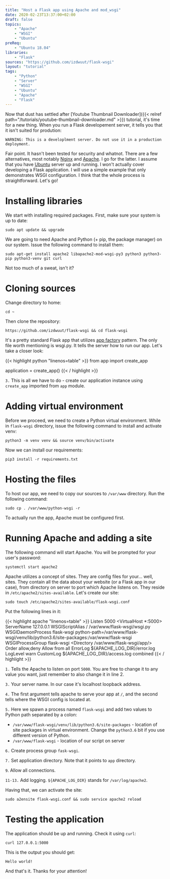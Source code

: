 ```yaml
---
title: "Host a Flask app using Apache and mod_wsgi"
date: 2020-02-23T13:37:00+02:00
draft: false
topics:
    - "Apache"
    - "WSGI"
    - "Ubuntu"
preReq:
    - "Ubuntu 18.04"
libraries:
    - "Flask"
sources: "https://github.com/izdwuut/flask-wsgi"
layout: "tutorial"
tags: 
    - "Python"
    - "Server"
    - "WSGI"
    - "Ubuntu"
    - "Apache"
    - "Flask"
---
```


Now that dust has settled after [Youtube Thumbnail Downloader]({{< relref path="/tutorials/youtube-thumbnail-downloader.md" >}}) tutorial, it's time for a new thing. When you run a Flask developement server, it tells you that it isn't suited for prodution:

```
WARNING: This is a developlment server. Do not use it in a production deployment.
```

Fair point. It hasn't been tested for security and whatnot. There are a few alternatives, most notably [Nginx](https://www.nginx.com/) and [Apache](https://httpd.apache.org/). I go for the latter. I assume that you have [Ubuntu](https://ubuntu.com/) server up and running. I won't actually cover developing a Flask application. I will use a simple example that only demonstrates WSGI configuration. I think that the whole process is straightforward. Let's go!

# Installing libraries

We start with installing required packages. First, make sure your system is up to date:

```
sudo apt update && upgrade
```

We are going to need Apache and Python (+ pip, the package manager) on our system. Issue the following command to install them:

```
sudo apt-get install apache2 libapache2-mod-wsgi-py3 python3 python3-pip python3-venv git curl
```

Not too much of a sweat, isn't it?

# Cloning sources

Change directory to home:

```
cd ~
```

Then clone the repository:

```
https://github.com/izdwuut/flask-wsgi && cd flask-wsgi
```

It's a pretty standard Flask app that utilizes [app factory](https://flask.palletsprojects.com/en/1.1.x/patterns/appfactories/) pattern. The only file worth mentioning is wsgi.py. It tells the server how to run our app. Let's take a closer look:

{{< highlight python "linenos=table" >}}
from app import create_app

application = create_app()
{{< / highlight >}}

`3.` This is all we have to do - create our application instance using `create_app` imported from `app` module.

# Adding virtual environment

Before we proceed, we need to create a Python virtual environment. While in `flask-wsgi` directory, issue the following command to install and activate venv:

```
python3 -m venv venv && source venv/bin/activate
```

Now we can install our requirements:

```
pip3 install -r requirements.txt
```

# Hosting the files

To host our app, we need to copy our sources to `/var/www` directory. Run the following command:

```
sudo cp . /var/www/python-wsgi -r
```

To actually run the app, Apache must be configured first.

# Running Apache and adding a site

The following command will start Apache. You will be prompted for your user's password:

```
systemctl start apache2
```

Apache utilizes a concept of sites. They are config files for your... well, sites. They contain all the data about your website (or a Flask app in our case), from directory on server to port which Apache listens on. They reside in `/etc/apache2/sites-available`. Let's create our site:

```
sudo touch /etc/apache2/sites-available/flask-wsgi.conf
```

Put the following lines in it:

{{< highlight apache "linenos=table" >}}
Listen 5000
<VirtualHost *:5000>
	ServerName 127.0.0.1
	WSGIScriptAlias / /var/www/flask-wsgi/wsgi.py
	WSGIDaemonProcess flask-wsgi python-path=/var/www/flask-wsgi/venv/lib/python3.6/site-packages:/var/www/flask-wsgi
	WSGIProcessGroup flask-wsgi
	<Directory /var/www/flask-wsgi/app/>
		Order allow,deny
		Allow from all
	</Directory>
	ErrorLog ${APACHE_LOG_DIR}/error.log
	LogLevel warn
	CustomLog ${APACHE_LOG_DIR}/access.log combined
</VirtualHost>
{{< / highlight >}}

`1.` Tells the Apache to listen on port `5000`. You are free to change it to any value you want, just remember to also change it in line 2.

`3.` Your server name. In our case it's localhost loopback address.

`4.` The first argument tells apache to serve your app at `/`, and the second tells where the WSGI config is located at.

`5.` Here we spawn a process named `flask-wsgi` and add two values to Python path separated by a colon:

   * `/var/www/flask-wsgi/venv/lib/python3.6/site-packages` - location of site packages in virtual environment. Change the `python3.6` bit if you use different version of Python.
   * `/var/www/flask-wsgi` - location of our script on server

`6.` Create process group `fask-wsgi`.

`7.` Set application directory. Note that it points to `app` directory.

`9`. Allow all connections.

`11-13.` Add logging. `${APACHE_LOG_DIR}` stands for `/var/log/apache2`.

Having that, we can activate the site:

```
sudo a2ensite flask-wsgi.conf && sudo service apache2 reload
```

# Testing the application

The application should be up and running. Check it using `curl`:

```
curl 127.0.0.1:5000
```

This is the output you should get:

```
Hello world!
```

And that's it. Thanks for your attention!

